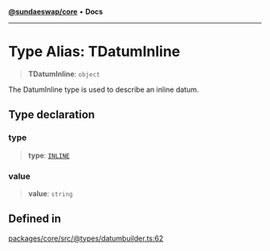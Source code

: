 [**@sundaeswap/core**](../../README.md) • **Docs**

***

# Type Alias: TDatumInline

> **TDatumInline**: `object`

The DatumInline type is used to describe an inline datum.

## Type declaration

### type

> **type**: [`INLINE`](../enumerations/EDatumType.md#inline)

### value

> **value**: `string`

## Defined in

[packages/core/src/@types/datumbuilder.ts:62](https://github.com/SundaeSwap-finance/sundae-sdk/blob/main/packages/core/src/@types/datumbuilder.ts#L62)
